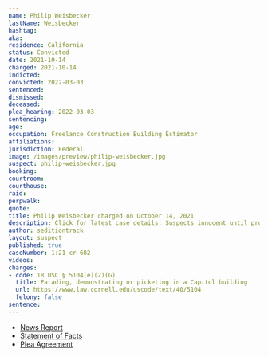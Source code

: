 ```yaml
---
name: Philip Weisbecker
lastName: Weisbecker
hashtag:
aka:
residence: California
status: Convicted
date: 2021-10-14
charged: 2021-10-14
indicted:
convicted: 2022-03-03
sentenced:
dismissed:
deceased:
plea_hearing: 2022-03-03
sentencing:
age:
occupation: Freelance Construction Building Estimator
affiliations:
jurisdiction: Federal
image: /images/preview/philip-weisbecker.jpg
suspect: philip-weisbecker.jpg
booking:
courtroom:
courthouse:
raid:
perpwalk:
quote:
title: Philip Weisbecker charged on October 14, 2021
description: Click for latest case details. Suspects innocent until proven guilty.
author: seditiontrack
layout: suspect
published: true
caseNumber: 1:21-cr-682
videos:
charges:
- code: 18 USC § 5104(e)(2)(G)
  title: Parading, demonstrating or picketing in a Capitol building
  url: https://www.law.cornell.edu/uscode/text/40/5104
  felony: false
sentence:
---
```

- [News Report](https://www.rawstory.com/insurrectionist-says-ashli-babbitt-fake/)
- [Statement of Facts](https://www.justice.gov/usao-dc/case-multi-defendant/file/1479891/download)
- [Plea Agreement](https://www.justice.gov/usao-dc/case-multi-defendant/file/1479886/download)
